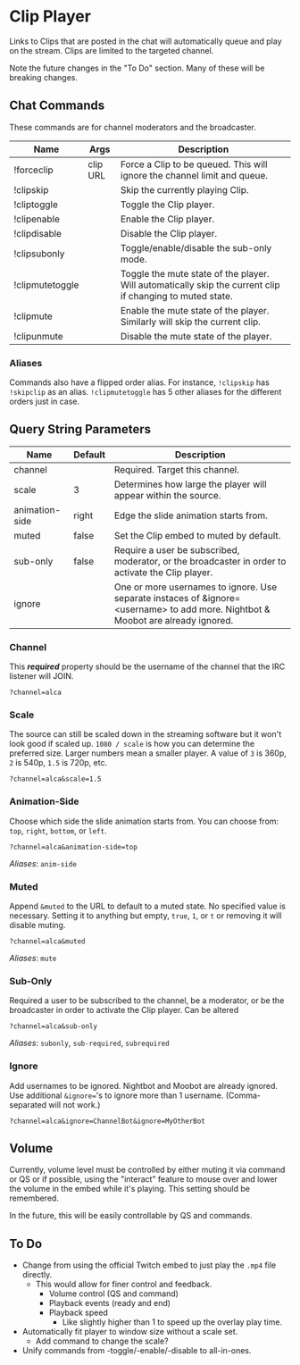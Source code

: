 # Clip Player

Links to Clips that are posted in the chat will automatically queue and play on the stream. Clips are limited to the targeted channel.

Note the future changes in the "To Do" section. Many of these will be breaking changes.

## Chat Commands

These commands are for channel moderators and the broadcaster.

| Name | Args | Description |
| --- | --- | --- |
| !forceclip | clip URL | Force a Clip to be queued. This will ignore the channel limit and queue. |
| !clipskip | | Skip the currently playing Clip. |
| !cliptoggle | | Toggle the Clip player.
| !clipenable | | Enable the Clip player.
| !clipdisable | | Disable the Clip player.
| !clipsubonly | | Toggle/enable/disable the sub-only mode.
| !clipmutetoggle | | Toggle the mute state of the player. Will automatically skip the current clip if changing to muted state.
| !clipmute | | Enable the mute state of the player. Similarly will skip the current clip.
| !clipunmute | | Disable the mute state of the player.

### Aliases

Commands also have a flipped order alias. For instance, `!clipskip` has `!skipclip` as an alias. `!clipmutetoggle` has 5 other aliases for the different orders just in case.

## Query String Parameters

| Name | Default | Description |
| --- | --- | --- |
| channel | | Required. Target this channel. |
| scale | 3 | Determines how large the player will appear within the source.
| animation-side | right | Edge the slide animation starts from. |
| muted | false | Set the Clip embed to muted by default. |
| sub-only | false | Require a user be subscribed, moderator, or the broadcaster in order to activate the Clip player. |
| ignore | | One or more usernames to ignore. Use separate instaces of &ignore=\<username\> to add more. Nightbot & Moobot are already ignored. |

### Channel

This ***required*** property should be the username of the channel that the IRC listener will JOIN.

`?channel=alca`

### Scale

The source can still be scaled down in the streaming software but it won't look good if scaled up. `1080 / scale` is how you can determine the preferred size. Larger numbers mean a smaller player. A value of `3` is 360p, `2` is 540p, `1.5` is 720p, etc.

`?channel=alca&scale=1.5`

### Animation-Side

Choose which side the slide animation starts from. You can choose from: `top`, `right`, `bottom`, or `left`.

`?channel=alca&animation-side=top`

*Aliases*: `anim-side`

### Muted

Append `&muted` to the URL to default to a muted state. No specified value is necessary. Setting it to anything but empty, `true`, `1`, or `t` or removing it will disable muting.

`?channel=alca&muted`

*Aliases*: `mute`

### Sub-Only

Required a user to be subscribed to the channel, be a moderator, or be the broadcaster in order to activate the Clip player. Can be altered 

`?channel=alca&sub-only`

*Aliases*: `subonly`, `sub-required`, `subrequired`

### Ignore

Add usernames to be ignored. Nightbot and Moobot are already ignored. Use additional `&ignore=`'s to ignore more than 1 username. (Comma-separated will not work.)

`?channel=alca&ignore=ChannelBot&ignore=MyOtherBot`

## Volume

Currently, volume level must be controlled by either muting it via command or QS or if possible, using the "interact" feature to mouse over and lower the volume in the embed while it's playing. This setting should be remembered.

In the future, this will be easily controllable by QS and commands.

## To Do

+ Change from using the official Twitch embed to just play the `.mp4` file directly.
	- This would allow for finer control and feedback.
		- Volume control (QS and command)
		- Playback events (ready and end)
		- Playback speed
			- Like slightly higher than 1 to speed up the overlay play time.
+ Automatically fit player to window size without a scale set.
	- Add command to change the scale?
+ Unify commands from -toggle/-enable/-disable to all-in-ones.